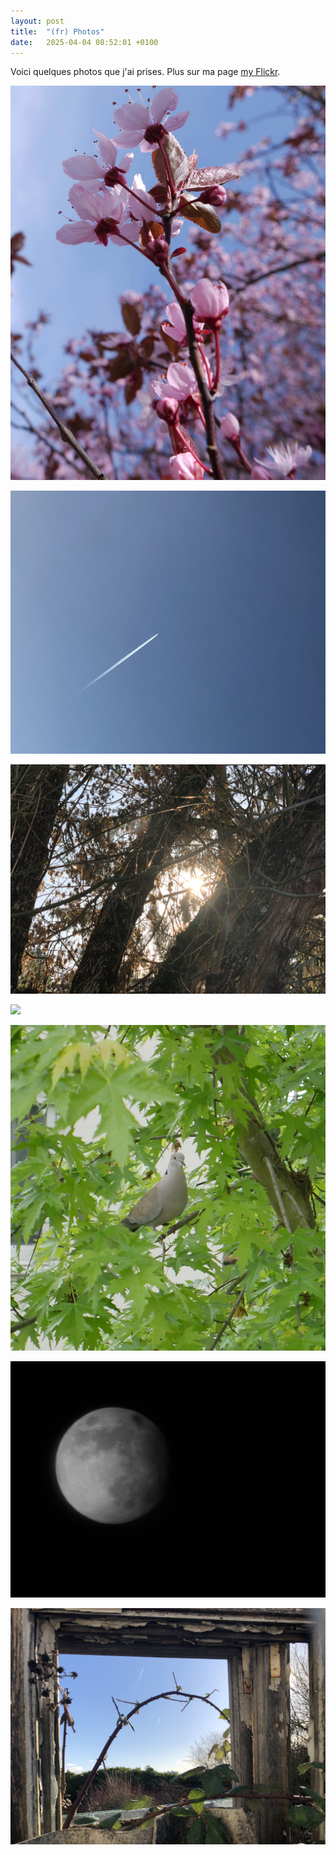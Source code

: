 ```yaml
---
layout: post
title:  "(fr) Photos"
date:   2025-04-04 08:52:01 +0100
---
```


Voici quelques photos que j'ai prises. Plus sur ma page [my Flickr](https://www.flickr.com/photos/189385048@N05/).

[![](/assets/2025-04-04-photos/203902881_1941499075999282_4032388649777417923_n.jpg)](/assets/2025-04-04-photos/203902881_1941499075999282_4032388649777417923_n.jpg)

[![](/assets/2025-04-04-photos/50148054053_f65b320ff9_o.jpg)](/assets/2025-04-04-photos/50148054053_f65b320ff9_o.jpg)

[![](/assets/2025-04-04-photos/50148804072_ac4c54c1a4_o.jpg)](/assets/2025-04-04-photos/50148804072_ac4c54c1a4_o.jpg)

[![](/assets/2025-04-04-photos/50758854533_7614ef4d1b_o.jpg)](/assets/2025-04-04-photos/50758854533_7614ef4d1b_o.jpg)

[![](/assets/2025-04-04-photos/51750329257_71536a0d87_o.jpg)](/assets/2025-04-04-photos/51750329257_71536a0d87_o.jpg)

[![](/assets/2025-04-04-photos/51752269422_6f8d04b62d_o.jpg)](/assets/2025-04-04-photos/51752269422_6f8d04b62d_o.jpg)

[![](/assets/2025-04-04-photos/EgRU79zVoAI3uLc.jpg)](/assets/2025-04-04-photos/EgRU79zVoAI3uLc.jpg)